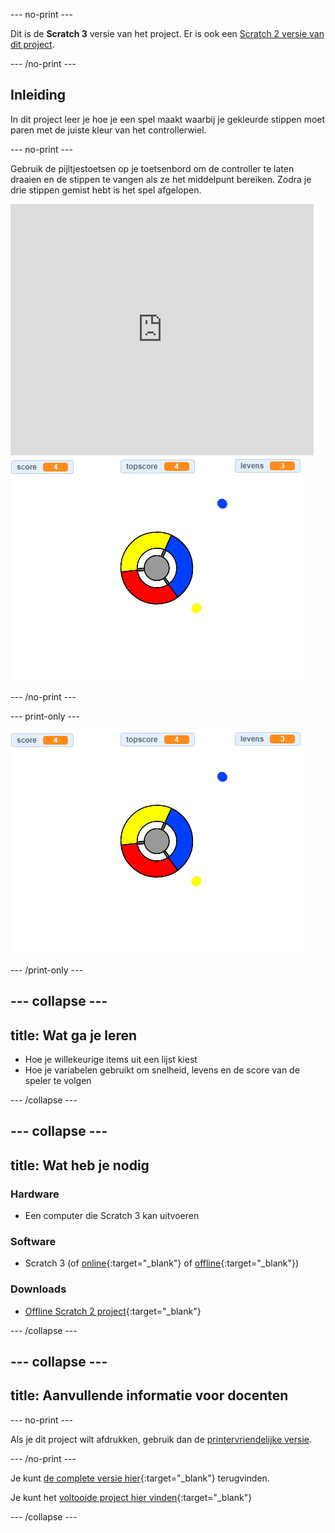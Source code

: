 --- no-print ---

Dit is de **Scratch 3** versie van het project. Er is ook een [Scratch 2 versie van dit project](https://projects.raspberrypi.org/nl-NL/projects/catch-the-dots-scratch2).

--- /no-print ---

## Inleiding

In dit project leer je hoe je een spel maakt waarbij je gekleurde stippen moet paren met de juiste kleur van het controllerwiel.

--- no-print ---

Gebruik de pijltjestoetsen op je toetsenbord om de controller te laten draaien en de stippen te vangen als ze het middelpunt bereiken. Zodra je drie stippen gemist hebt is het spel afgelopen.

<div class="scratch-preview">
  <iframe allowtransparency="true" width="485" height="402" src="https://scratch.mit.edu/projects/embed/334758329/?autostart=false" frameborder="0" scrolling="no"></iframe>
  <img src="images/dots-final.png">
</div>

--- /no-print ---

--- print-only ---

![Stippen schermafbeelding](images/dots-final.png)

--- /print-only ---

--- collapse ---
---
title: Wat ga je leren
---

+ Hoe je willekeurige items uit een lijst kiest
+ Hoe je variabelen gebruikt om snelheid, levens en de score van de speler te volgen

--- /collapse ---

--- collapse ---
---
title: Wat heb je nodig
---

### Hardware

+ Een computer die Scratch 3 kan uitvoeren

### Software

+ Scratch 3 (of [online](http://rpf.io/scratchon){:target="_blank"} of [offline](http://rpf.io/scratchoff){:target="_blank"})

### Downloads

+ [Offline Scratch 2 project](http://rpf.io/p/nl-NL/catch-the-dots-go){:target="_blank"}

--- /collapse ---

--- collapse ---
---
title: Aanvullende informatie voor docenten
---

--- no-print ---

Als je dit project wilt afdrukken, gebruik dan de [printervriendelijke versie](https://projects.raspberrypi.org/nl-NL/projects/catch-the-dots/print).

--- /no-print ---

Je kunt [de complete versie hier](http://rpf.io/p/nl-NL/catch-the-dots-get){:target="_blank"} terugvinden.

Je kunt het [voltooide project hier vinden](https://scratch.mit.edu/projects/252923761/#editor){:target="_blank"}

--- /collapse ---
